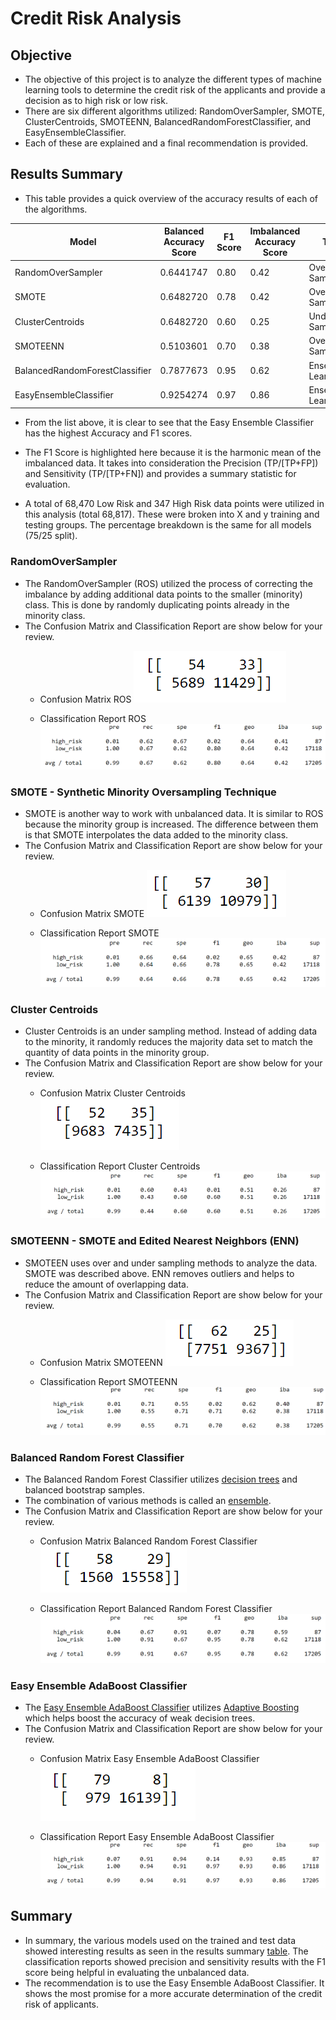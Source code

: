 # Credit Risk Analysis

## Objective
* The objective of this project is to analyze the different types of machine learning tools to determine the credit risk of the applicants and provide a decision as to high risk or low risk.
* There are six different algorithms utilized: RandomOverSampler, SMOTE, ClusterCentroids, SMOTEENN, BalancedRandomForestClassifier, and EasyEnsembleClassifier.
* Each of these are explained and a final recommendation is provided. 

## Results Summary
* This table provides a quick overview of the accuracy results of each of the algorithms.

| Model                          | Balanced Accuracy Score   | F1 Score   | Imbalanced Accuracy Score   | Type                | 
| -----------                    | -------------------       | --------   | -------------------         | ---------------     | 
| RandomOverSampler              | 0.6441747                 | 0.80       | 0.42                        | Over Sampling       |
| SMOTE                          | 0.6482720                 | 0.78       | 0.42                        | Over Sampling       |  
| ClusterCentroids               | 0.6482720                 | 0.60       | 0.25                        | Under Sampling      |
| SMOTEENN                       | 0.5103601                 | 0.70       | 0.38                        | Over/Under Sampling |
| BalancedRandomForestClassifier | 0.7877673                 | 0.95       | 0.62                        | Ensemble Learners   |
| EasyEnsembleClassifier         | 0.9254274                 | 0.97       | 0.86                        | Ensemble Learners   |

* From the list above, it is clear to see that the Easy Ensemble Classifier has the highest Accuracy and F1 scores.

* The F1 Score is highlighted here because it is the harmonic mean of the imbalanced data. It takes into consideration the Precision (TP/[TP+FP]) and Sensitivity (TP/[TP+FN]) and provides a summary statistic for evaluation. 

* A total of 68,470 Low Risk and 347 High Risk data points were utilized in this analysis (total 68,817). These were broken into X and y training and testing groups. The percentage breakdown is the same for all models (75/25 split). 

### RandomOverSampler

* The RandomOverSampler (ROS) utilized the process of correcting the imbalance by adding additional data points to the smaller (minority) class. This is done by randomly duplicating points already in the minority class.
* The Confusion Matrix and Classification Report are show below for your review.
	* Confusion Matrix ROS
![Confusion Matrix ROS](https://github.com/summerstime/Credit_Risk_Analysis/blob/main/Images/ROSconfusionMatrix.png)

	* Classification Report ROS
![Classification Report ROS](https://github.com/summerstime/Credit_Risk_Analysis/blob/main/Images/ROSclassReport.png)

### SMOTE - Synthetic Minority Oversampling Technique
* SMOTE is another way to work with unbalanced data. It is similar to ROS because the minority group is increased. The difference between them is that SMOTE interpolates the data added to the minority class.
* The Confusion Matrix and Classification Report are show below for your review.
	* Confusion Matrix SMOTE
![Confusion Matrix SMOTE](https://github.com/summerstime/Credit_Risk_Analysis/blob/main/Images/SMOTEconfusionMatrix.png)

	* Classification Report SMOTE
![Classification Report SMOTE](https://github.com/summerstime/Credit_Risk_Analysis/blob/main/Images/SMOTEclassReport.png)

### Cluster Centroids
* Cluster Centroids is an under sampling method. Instead of adding data to the minority, it randomly reduces the majority data set to match the quantity of data points in the minority group.
* The Confusion Matrix and Classification Report are show below for your review.
	* Confusion Matrix Cluster Centroids
![Confusion Matrix Cluster Centroids](https://github.com/summerstime/Credit_Risk_Analysis/blob/main/Images/CCconfusionMatrix.png)

	* Classification Report Cluster Centroids
![Classification Report Cluster Centroids](https://github.com/summerstime/Credit_Risk_Analysis/blob/main/Images/CCclassReport.png)

### SMOTEENN - SMOTE and Edited Nearest Neighbors (ENN)
* SMOTEEN uses over and under sampling methods to analyze the data. SMOTE was described above. ENN removes outliers and helps to reduce the amount of overlapping data.
* The Confusion Matrix and Classification Report are show below for your review.
	* Confusion Matrix SMOTEENN
![Confusion Matrix SMOTEENN](https://github.com/summerstime/Credit_Risk_Analysis/blob/main/Images/SMOTEENNconfusionMatrix.png)

	* Classification Report SMOTEENN
![Classification Report SMOTEENN](https://github.com/summerstime/Credit_Risk_Analysis/blob/main/Images/SMOTEENNclassReport.png)

### Balanced Random Forest Classifier 
* The Balanced Random Forest Classifier utilizes [decision trees](https://towardsdatascience.com/decision-trees-in-machine-learning-641b9c4e8052) and balanced bootstrap samples.
* The combination of various methods is called an [ensemble](https://towardsdatascience.com/ensemble-methods-in-machine-learning-what-are-they-and-why-use-them-68ec3f9fef5f).
* The Confusion Matrix and Classification Report are show below for your review.
	* Confusion Matrix Balanced Random Forest Classifier
![Confusion Matrix Balanced Random Forest Classifier](https://github.com/summerstime/Credit_Risk_Analysis/blob/main/Images/FORESTconfusionMatrix.png)

	* Classification Report Balanced Random Forest Classifier
![Classification Report Balanced Random Forest Classifier](https://github.com/summerstime/Credit_Risk_Analysis/blob/main/Images/FORESTclassReport.png)


### Easy Ensemble AdaBoost Classifier 
* The [Easy Ensemble AdaBoost Classifier](http://restanalytics.com/2020-03-29-Machine-Learning-With-Imbalanced-Target-Class-Datasets/) utilizes [Adaptive Boosting](https://machinelearningmastery.com/boosting-and-adaboost-for-machine-learning/) which helps boost the accuracy of weak decision trees.
* The Confusion Matrix and Classification Report are show below for your review.
	* Confusion Matrix Easy Ensemble AdaBoost Classifier
![Confusion Matrix Easy Ensemble AdaBoost Classifier](https://github.com/summerstime/Credit_Risk_Analysis/blob/main/Images/EASYconfusionMatrix.png)

	* Classification Report Easy Ensemble AdaBoost Classifier
![Classification Report Easy Ensemble AdaBoost Classifier](https://github.com/summerstime/Credit_Risk_Analysis/blob/main/Images/EASYclassReport.png)

## Summary
* In summary, the various models used on the trained and test data showed interesting results as seen in the results summary [table](#results-summary). The classification reports showed precision and sensitivity results with the F1 score being helpful in evaluating the unbalanced data.
* The recommendation is to use the Easy Ensemble AdaBoost Classifier. It shows the most promise for a more accurate determination of the credit risk of applicants.


